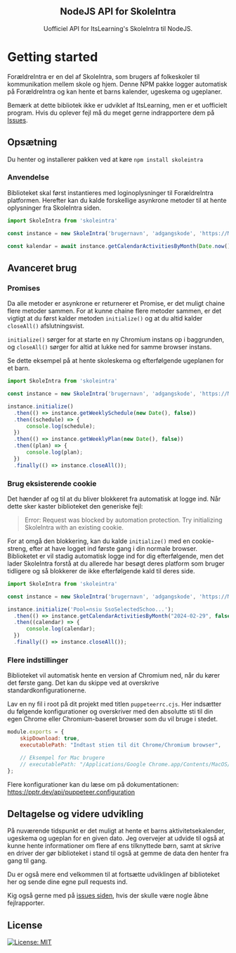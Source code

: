 <h2  align="center">NodeJS API for SkoleIntra</h2>
<p align="center"> Uofficiel API for ItsLearning's SkoleIntra til NodeJS.</p>

# Getting started

ForældreIntra er en del af SkoleIntra, som brugers af folkeskoler til kommunikation mellem skole og hjem. Denne NPM pakke logger automatisk på ForældreIntra og kan hente et barns kalender, ugeskema og ugeplaner.

Bemærk at dette bibliotek ikke er udviklet af ItsLearning, men er et uofficielt program. Hvis du oplever fejl må du meget gerne indrapportere dem på [Issues](https://github.com/CavaleriDK/skoleintra/issues).

## Opsætning

Du henter og installerer pakken ved at køre `npm install skoleintra`

### Anvendelse

Biblioteket skal først instantieres med loginoplysninger til ForældreIntra platformen. Herefter kan du kalde forskellige asynkrone metoder til at hente oplysninger fra SkoleIntra siden.

```js
import SkoleIntra from 'skoleintra'

const instance = new SkoleIntra('brugernavn', 'adgangskode', 'https://MIN_SKOLE.m.skoleintra.dk');

const kalendar = await instance.getCalendarActivitiesByMonth(Date.now());
```

## Avanceret brug

### Promises

Da alle metoder er asynkrone er returnerer et Promise, er det muligt chaine flere metoder sammen. For at kunne chaine flere metoder sammen, er det vigtigt at du først kalder metoden `initialize()` og at du altid kalder `closeAll()` afslutningsvist.

`initialize()` sørger for at starte en ny Chromium instans op i baggrunden, og `closeAll()` sørger for altid at lukke ned for samme browser instans.

Se dette eksempel på at hente skoleskema og efterfølgende ugeplanen for et barn.

```js
import SkoleIntra from 'skoleintra'

const instance = new SkoleIntra('brugernavn', 'adgangskode', 'https://MIN_SKOLE.m.skoleintra.dk');

instance.initialize()
  .then(() => instance.getWeeklySchedule(new Date(), false))
  .then((schedule) => {
      console.log(schedule);
  })
  .then(() => instance.getWeeklyPlan(new Date(), false))
  .then((plan) => {
      console.log(plan);
  })
  .finally(() => instance.closeAll());
```
### Brug eksisterende cookie

Det hænder af og til at du bliver blokkeret fra automatisk at logge ind. Når dette sker kaster biblioteket den generiske fejl:

> Error: Request was blocked by automation protection. Try initializing SkoleIntra with an existing cookie.

For at omgå den blokkering, kan du kalde `initialize()` med en cookie-streng, efter at have logget ind første gang i din normale browser. Biblioketet er vil stadig automatisk logge ind for dig efterfølgende, men det lader SkoleIntra forstå at du allerede har besøgt deres platform som bruger tidligere og så blokkerer de ikke efterfølgende kald til deres side.

```js
import SkoleIntra from 'skoleintra'

const instance = new SkoleIntra('brugernavn', 'adgangskode', 'https://MIN_SKOLE.m.skoleintra.dk');

instance.initialize('Pool=nsiu SsoSelectedSchoo...');
  .then(() => instance.getCalendarActivitiesByMonth("2024-02-29", false))
  .then((calendar) => {
      console.log(calendar);
  })
  .finally(() => instance.closeAll());
```

### Flere indstillinger

Biblioteket vil automatisk hente en version af Chromium ned, når du kører det første gang. Det kan du skippe ved at overskrive standardkonfigurationerne.

Lav en ny fil i root på dit projekt med titlen `puppeteerrc.cjs`. Her indsætter du følgende konfigurationer og overskriver med den absolutte sti til din egen Chrome eller Chromium-baseret browser som du vil bruge i stedet.

```cjs
module.exports = {
    skipDownload: true,
    executablePath: "Indtast stien til dit Chrome/Chromium browser",

    // Eksempel for Mac brugere
    // executablePath: "/Applications/Google Chrome.app/Contents/MacOS/Google Chrome", 
};
```

Flere konfigurationer kan du læse om på dokumentationen: https://pptr.dev/api/puppeteer.configuration

## Deltagelse og videre udvikling

På nuværende tidspunkt er det muligt at hente et barns aktivitetsekalender, ugeskema og ugeplan for en given dato. Jeg overvejer at udvide til også at kunne hente informationer om flere af ens tilknyttede børn, samt at skrive en driver der gør biblioteket i stand til også at gemme de data den henter fra gang til gang.

Du er også mere end velkommen til at fortsætte udviklingen af biblioteket her og sende dine egne pull requests ind.

Kig også gerne med på [issues siden](https://github.com/CavaleriDK/typescript-module-template/issues), hvis der skulle være nogle åbne fejlrapporter.

## License

[![License: MIT](https://img.shields.io/badge/License-MIT-yellow.svg)](./LICENSE.md) 